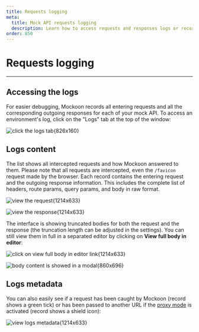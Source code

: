 ```yaml
---
title: Requests logging
meta:
  title: Mock API requests logging
  description: Learn how to access requests and responses logs or record your REST API servers calls for easier debugging
order: 850
---
```


# Requests logging

---

## Accessing the logs

For easier debugging, Mockoon records all entering requests and all the corresponding outgoing responses for each of your mock API. To access an environment's log, click on the "Logs" tab at the top of the window:

![click the logs tab{826x160}](docs-img:open-logs.png)

## Logs content

The list shows all intercepted requests and how Mockoon answered to them.
Please note that all requests are intercepted, even the `/favicon` request made by the browser.
Each record contains the entering request and the outgoing response information. This includes the complete list of headers, route params, query params, and body in raw format.

![view the request{1214x633}](docs-img:logs-request.png)

![view the response{1214x633}](docs-img:logs-response.png)

The interface is showing truncated bodies for both the request and the response (the truncation length can be adjusted in the settings). You can still view them in full in a separated editor by clicking on **View full body in editor**:

![click on view full body in editor link{1214x633}](docs-img:logs-view-body.png)

![body content is showed in a modal{860x696}](docs-img:logs-view-body-modal.png)

## Logs metadata

You can also easily see if a request has been caught by Mockoon (record shows a green tick) or has been passed to another URL if the [proxy mode](docs:proxy-mode) is activated (record shows a shield icon):

![view logs metadata{1214x633}](docs-img:logs-metadata.png)
